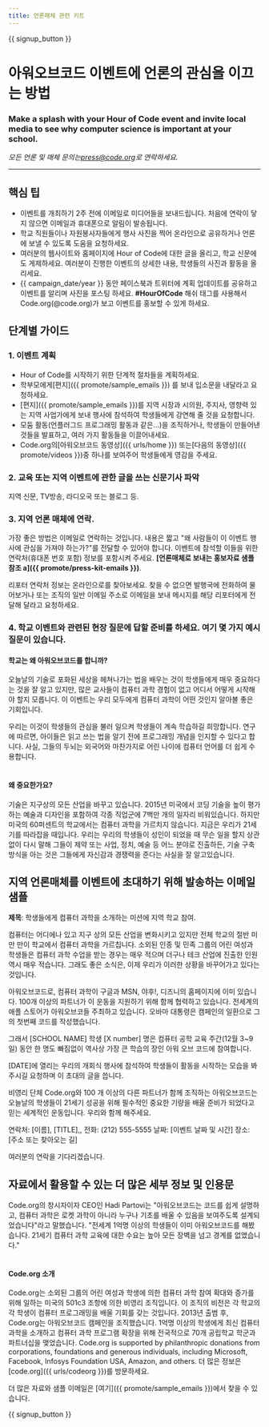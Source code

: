 ```yaml
---
title: 언론매체 관련 키트
---
```


{{ signup_button }}

# 아워오브코드 이벤트에 언론의 관심을 이끄는 방법

### Make a splash with your Hour of Code event and invite local media to see why computer science is important at your school.

*모든 언론 및 매체 문의는<press@code.org>로 연락하세요.*

* * *

## 핵심 팁

- 이벤트를 개최하기 2주 전에 이메일로 미디어들을 보내드립니다. 처음에 연락이 닿지 않으면 이메일과 휴대폰으로 알림이 발송됩니다.
- 학교 직원들이나 자원봉사자들에게 행사 사진을 찍어 온라인으로 공유하거나 언론에 보낼 수 있도록 도움을 요청하세요.
- 여러분의 웹사이트와 홈페이지에 Hour of Code에 대한 글을 올리고, 학교 신문에도 게제하세요. 여러분이 진행한 이벤트의 상세한 내용, 학생들의 사진과 활동을 올리세요.
- {{ campaign_date/year }} 동안 페이스북과 트위터에 계획 업데이트를 공유하고 이벤트를 알리며 사진을 포스팅 하세요. **#HourOfCode** 해쉬 태그를 사용해서 Code.org(@code.org)가 보고 이벤트를 홍보할 수 있게 하세요.

## 단계별 가이드

### 1. 이벤트 계획

- Hour of Code를 시작하기 위한 단계적 절차들을 계획하세요.
- 학부모에게[편지]({{ promote/sample_emails }}) 를 보내 입소문을 내달라고 요청하세요.
- [편지]({{ promote/sample_emails }})를 지역 시장과 시의원, 주지사, 영향력 있는 지역 사업가에게 보내 행사에 참석하여 학생들에게 강연해 줄 것을 요청합니다.
- 모둠 활동(언플러그드 프로그래밍 활동과 같은...)을 조직하거나, 학생들이 만들어낸 것들을 발표하고, 여러 가지 활동들을 이끌어내세요.
- Code.org의[아워오브코드 동영상]({{ urls/home }}) 또는[다음의 동영상]({{ promote/videos }})중 하나를 보여주어 학생들에게 영감을 주세요. <br />

### 2. 교육 또는 지역 이벤트에 관한 글을 쓰는 신문기사 파악

지역 신문, TV방송, 라디오국 또는 블로그 등. <br />

### 3. 지역 언론 매체에 연락.

가장 좋은 방법은 이메일로 연락하는 것입니다. 내용은 짧고 "왜 사람들이 이 이벤트 행사에 관심을 가져야 하는가?"를 전달할 수 있어야 합니다. 이벤트에 참석할 이들을 위한 연락처(휴대폰 번호 포함) 정보를 포함시켜 주세요. **[언론매체로 보내는 홍보자료 샘플 참조 a]({{ promote/press-kit-emails }})**.

리포터 연락처 정보는 온라인으로를 찾아보세요. 찾을 수 없으면 발행국에 전화하여 물어보거나 또는 조직의 일반 이메일 주소로 이메일을 보내 메시지를 해당 리포터에게 전달해 달라고 요청하세요. <br />

### 4. 학교 이벤트와 관련된 현장 질문에 답할 준비를 하세요. 여기 몇 가지 예시 질문이 있습니다.

#### 학교는 왜 아워오브코드를 합니까?

오늘날의 기술로 포화된 세상을 헤쳐나가는 법을 배우는 것이 학생들에게 매우 중요하다는 것을 잘 알고 있지만, 많은 교사들이 컴퓨터 과학 경험이 없고 어디서 어떻게 시작해야 할지 모릅니다. 이 이벤트는 우리 모두에게 컴퓨터 과학이 어떤 것인지 알아볼 좋은 기회입니다.

우리는 이것이 학생들의 관심을 불러 일으켜 학생들이 계속 학습하길 희망합니다. 연구에 따르면, 아이들은 읽고 쓰는 법을 알기 전에 프로그래밍 개념을 인지할 수 있다고 합니다. 사실, 그들의 두뇌는 외국어와 마찬가지로 어린 나이에 컴퓨터 언어를 더 쉽게 수용합니다. <br /> <br />

#### 왜 중요한가요?

기술은 지구상의 모든 산업을 바꾸고 있습니다. 2015년 미국에서 코딩 기술을 높이 평가하는 예술과 디자인을 포함하여 각종 직업군에 7백만 개의 일자리 비워있습니다. 하지만 미국의 60퍼센트의 학교에서는 컴퓨터 과학을 가르치지 않습니다. 지금은 우리가 21세기를 따라잡을 때입니다. 우리는 우리의 학생들이 성인이 되었을 때 무슨 일을 할지 상관 없이 다시 말해 그들이 제약 또는 사업, 정치, 예술 등 어느 분야로 진출하든, 기술 구축 방식을 아는 것은 그들에게 자신감과 경쟁력을 준다는 사실을 잘 알고있습니다. <br />

<a id="sample-emails"></a>

## 지역 언론매체를 이벤트에 초대하기 위해 발송하는 이메일 샘플

**제목**: 학생들에게 컴퓨터 과학을 소개하는 미션에 지역 학교 참여.

컴퓨터는 어디에나 있고 지구 상의 모든 산업을 변화시키고 있지만 전체 학교의 절반 미만 만이 학교에서 컴퓨터 과학을 가르칩니다. 소외된 인종 및 민족 그룹의 어린 여성과 학생들은 컴퓨터 과학 수업을 받는 경우는 매우 적으며 더구나 테크 산업에 진출한 인원 역시 매우 적습니다. 그래도 좋은 소식은, 이제 우리가 이러한 상황을 바꾸어가고 있다는 것입니다.

아워오브코드로, 컴퓨터 과학이 구글과 MSN, 야후!, 디즈니의 홈페이지에 이미 있습니다. 100개 이상의 파트너가 이 운동을 지원하기 위해 함께 협력하고 있습니다. 전세계의 애플 스토어가 아워오브코들 주최하고 있습니다. 오바마 대통령은 캠페인의 일환으로 그의 첫번째 코드를 작성했습니다.

그래서 [SCHOOL NAME] 학생 [X number] 명은 컴퓨터 공학 교육 주간(12월 3~9일) 동안 한 명도 빠짐없이 역사상 가장 큰 학습의 장인 아워 오브 코드에 참여합니다.

[DATE]에 열리는 우리의 개회식 행사에 참석하여 학생들이 활동을 시작하는 모습을 봐주시길 요청하며 이 초대의 글을 씁니다.

비영리 단체 Code.org와 100 개 이상의 다른 파트너가 함께 조직하는 아워오브코드는 오늘날의 학생들이 21세기 성공을 위해 필수적인 중요한 기량을 배울 준비가 되었다고 믿는 세계적인 운동입니다. 우리와 함께 해주세요.

연락처: [이름], [TITLE],, 전화: (212) 555-5555 날짜: [이벤트 날짜 및 시간] 장소: [주소 또는 찾아오는 길]

여러분의 연락을 기다리겠습니다.<br />

## 자료에서 활용할 수 있는 더 많은 세부 정보 및 인용문

Code.org의 창시자이자 CEO인 Hadi Partovi는 "아워오브코드는 코드를 쉽게 설명하고, 컴퓨터 과학은 로켓 과학이 아니라 누구나 기초를 배울 수 있음을 보여주도록 설계되었습니다"라고 말했습니다. "전세계 1억명 이상의 학생들이 이미 아워오브코드를 해봤습니다. 21세기 컴퓨터 과학 교육에 대한 수요는 높아 모든 장벽을 넘고 경계를 없앴습니다." <br /> <br />

#### Code.org 소개

Code.org는 소외된 그룹의 어린 여성과 학생에 의한 컴퓨터 과학 참여 확대와 증가를 위해 일하는 미국의 501c3 조항에 의한 비영리 조직입니다. 이 조직의 비전은 각 학교의 각 학생이 컴퓨터 프로그래밍을 배울 기회를 갖는 것입니다. 2013년 출범 후, Code.org는 아워오브코드 캠페인을 조직했습니다. 1억명 이상의 학생에게 최신 컴퓨터 과학을 소개하고 컴퓨터 과학 프로그램 확장을 위해 전국적으로 70개 공립학교 학군과 파트너십을 맺었습니다. Code.org is supported by philanthropic donations from corporations, foundations and generous individuals, including Microsoft, Facebook, Infosys Foundation USA, Amazon, and others. 더 많은 정보은 [code.org]({{ urls/codeorg }})를 방문하세요.

  
더 많은 자료와 샘플 이메일은 [여기]({{ promote/sample_emails }})에서 찾을 수 있습니다.

{{ signup_button }}
